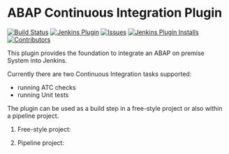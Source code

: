 ABAP Continuous Integration Plugin
==============================
[![Build Status](https://ci.jenkins.io/buildStatus/icon?job=Plugins/abap-ci-plugin/master)](https://ci.jenkins.io/job/plugins/job/abap-ci/)
[![Jenkins Plugin](https://img.shields.io/jenkins/plugin/v/abap-ci.svg)](https://plugins.jenkins.io/abap-ci)
[![Issues](https://img.shields.io/github/issues/jenkinsci/abap-ci-plugin)](https://github.com/jenkinsci/abap-ci-plugin/issues)
[![Jenkins Plugin Installs](https://img.shields.io/jenkins/plugin/i/abap-ci.svg?color=blue)](https://plugins.jenkins.io/abap-ci)
[![Contributors](https://img.shields.io/github/contributors/jenkinsci/abap-ci-plugin.svg)](https://github.com/jenkinsci/abap-ci-plugin/graphs/contributors)

This plugin provides the foundation to integrate an ABAP on premise System into Jenkins. 

Currently there are two Continuous Integration tasks supported: 
 - running ATC checks 
 - running Unit tests 
 
 The plugin can be used as a build step in a free-style project or also within a pipeline project. 
 
 1. Free-style project: 
 
 
 2. Pipeline project: 
